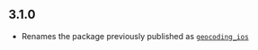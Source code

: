 ## 3.1.0

- Renames the package previously published as [`geocoding_ios`](https://pub.dev/packages/geocoding_ios)
